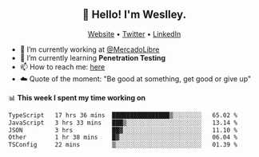 <h2 align="center">👋 Hello! I'm Weslley.</h2>
<p align="center">
  <a href="http://weslleyneri.com.br">Website</a> •
  <a href="https://twitter.com/Weslley_Neri">Twitter</a> •
  <a href="https://www.linkedin.com/in/weslley-neri-3658908b">LinkedIn</a>
</p>


- 🔭 I’m currently working at [@MercadoLibre](https://github.com/mercadolibre)
- 🌱 I’m currently learning **Penetration Testing**
- 📫 How to reach me: [here](mailto:weslley39@gmail.com)
- ☁️ Quote of the moment: "Be good at something, get good or give up"

📊 **This week I spent my time working on**
<!--START_SECTION:waka-->

```txt
TypeScript   17 hrs 36 mins  ████████████████▒░░░░░░░░   65.02 %
JavaScript   3 hrs 33 mins   ███▒░░░░░░░░░░░░░░░░░░░░░   13.14 %
JSON         3 hrs           ██▓░░░░░░░░░░░░░░░░░░░░░░   11.10 %
Other        1 hr 38 mins    █▓░░░░░░░░░░░░░░░░░░░░░░░   06.04 %
TSConfig     22 mins         ▒░░░░░░░░░░░░░░░░░░░░░░░░   01.39 %
```

<!--END_SECTION:waka-->

<!-- Inspired by https://github.com/gruselhaus/gruselhaus -->